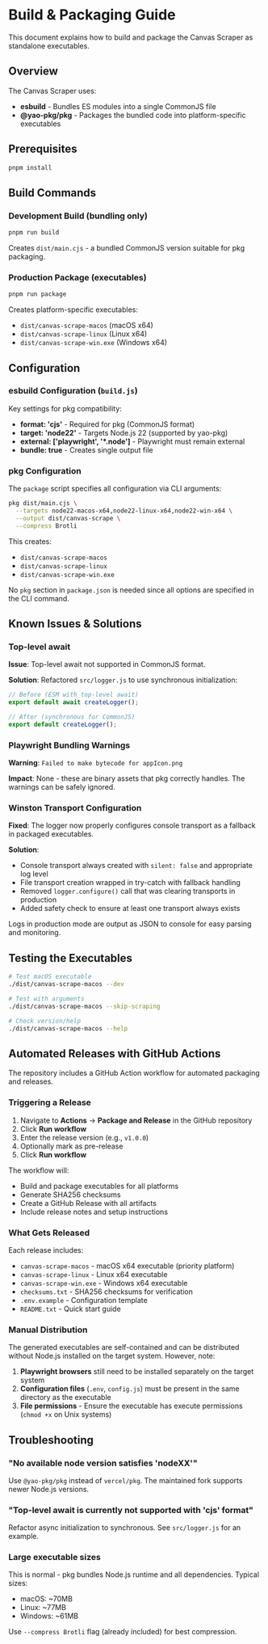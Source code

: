 # Build & Packaging Guide

This document explains how to build and package the Canvas Scraper as standalone executables.

## Overview

The Canvas Scraper uses:

- **esbuild** - Bundles ES modules into a single CommonJS file
- **@yao-pkg/pkg** - Packages the bundled code into platform-specific executables

## Prerequisites

```bash
pnpm install
```

## Build Commands

### Development Build (bundling only)

```bash
pnpm run build
```

Creates `dist/main.cjs` - a bundled CommonJS version suitable for pkg packaging.

### Production Package (executables)

```bash
pnpm run package
```

Creates platform-specific executables:

- `dist/canvas-scrape-macos` (macOS x64)
- `dist/canvas-scrape-linux` (Linux x64)
- `dist/canvas-scrape-win.exe` (Windows x64)

## Configuration

### esbuild Configuration (`build.js`)

Key settings for pkg compatibility:

- **format: 'cjs'** - Required for pkg (CommonJS format)
- **target: 'node22'** - Targets Node.js 22 (supported by yao-pkg)
- **external: ['playwright', '*.node']** - Playwright must remain external
- **bundle: true** - Creates single output file

### pkg Configuration

The `package` script specifies all configuration via CLI arguments:

```bash
pkg dist/main.cjs \
  --targets node22-macos-x64,node22-linux-x64,node22-win-x64 \
  --output dist/canvas-scrape \
  --compress Brotli
```

This creates:

- `dist/canvas-scrape-macos`
- `dist/canvas-scrape-linux`
- `dist/canvas-scrape-win.exe`

No `pkg` section in `package.json` is needed since all options are specified in the CLI command.

## Known Issues & Solutions

### Top-level await

**Issue**: Top-level await not supported in CommonJS format.

**Solution**: Refactored `src/logger.js` to use synchronous initialization:

```javascript
// Before (ESM with top-level await)
export default await createLogger();

// After (synchronous for CommonJS)
export default createLogger();
```

### Playwright Bundling Warnings

**Warning**: `Failed to make bytecode for appIcon.png`

**Impact**: None - these are binary assets that pkg correctly handles. The warnings can be safely ignored.

### Winston Transport Configuration

**Fixed**: The logger now properly configures console transport as a fallback in packaged executables.

**Solution**:
- Console transport always created with `silent: false` and appropriate log level
- File transport creation wrapped in try-catch with fallback handling
- Removed `logger.configure()` call that was clearing transports in production
- Added safety check to ensure at least one transport always exists

Logs in production mode are output as JSON to console for easy parsing and monitoring.

## Testing the Executables

```bash
# Test macOS executable
./dist/canvas-scrape-macos --dev

# Test with arguments
./dist/canvas-scrape-macos --skip-scraping

# Check version/help
./dist/canvas-scrape-macos --help
```

## Automated Releases with GitHub Actions

The repository includes a GitHub Action workflow for automated packaging and releases.

### Triggering a Release

1. Navigate to **Actions** → **Package and Release** in the GitHub repository
2. Click **Run workflow**
3. Enter the release version (e.g., `v1.0.0`)
4. Optionally mark as pre-release
5. Click **Run workflow**

The workflow will:
- Build and package executables for all platforms
- Generate SHA256 checksums
- Create a GitHub Release with all artifacts
- Include release notes and setup instructions

### What Gets Released

Each release includes:
- `canvas-scrape-macos` - macOS x64 executable (priority platform)
- `canvas-scrape-linux` - Linux x64 executable
- `canvas-scrape-win.exe` - Windows x64 executable
- `checksums.txt` - SHA256 checksums for verification
- `.env.example` - Configuration template
- `README.txt` - Quick start guide

### Manual Distribution

The generated executables are self-contained and can be distributed without Node.js installed on the target system. However, note:

1. **Playwright browsers** still need to be installed separately on the target system
2. **Configuration files** (`.env`, `config.js`) must be present in the same directory as the executable
3. **File permissions** - Ensure the executable has execute permissions (`chmod +x` on Unix systems)

## Troubleshooting

### "No available node version satisfies 'nodeXX'"

Use `@yao-pkg/pkg` instead of `vercel/pkg`. The maintained fork supports newer Node.js versions.

### "Top-level await is currently not supported with 'cjs' format"

Refactor async initialization to synchronous. See `src/logger.js` for an example.

### Large executable sizes

This is normal - pkg bundles Node.js runtime and all dependencies. Typical sizes:

- macOS: ~70MB
- Linux: ~77MB
- Windows: ~61MB

Use `--compress Brotli` flag (already included) for best compression.

